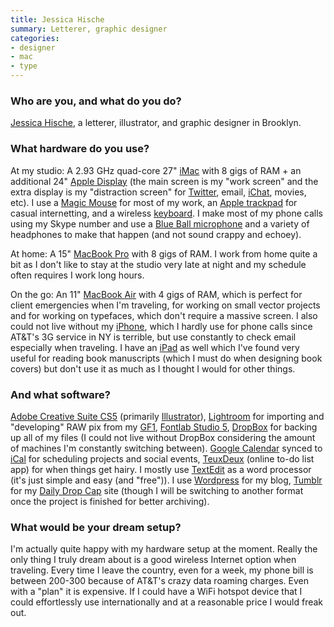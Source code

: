 ```yaml
---
title: Jessica Hische
summary: Letterer, graphic designer
categories:
- designer
- mac
- type
---
```


### Who are you, and what do you do?

[Jessica Hische](http://jessicahische.com/ "Jessica's website."), a letterer, illustrator, and graphic designer in Brooklyn.

### What hardware do you use?

At my studio: A 2.93 GHz quad-core 27" [iMac][] with 8 gigs of RAM + an additional 24" [Apple Display][cinema-display] (the main screen is my "work screen" and the extra display is my "distraction screen" for [Twitter][], email, [iChat][], movies, etc). I use a [Magic Mouse][magic-mouse] for most of my work, an [Apple trackpad][magic-trackpad] for casual internetting, and a wireless [keyboard][]. I make most of my phone calls using my Skype number and use a [Blue Ball microphone][ball] and a variety of headphones to make that happen (and not sound crappy and echoey). 

At home: A 15" [MacBook Pro][macbook-pro] with 8 gigs of RAM. I work from home quite a bit as I don't like to stay at the studio very late at night and my schedule often requires I work long hours.

On the go: An 11" [MacBook Air][macbook-air] with 4 gigs of RAM, which is perfect for client emergencies when I'm traveling, for working on small vector projects and for working on typefaces, which don't require a massive screen. I also could not live without my [iPhone][], which I hardly use for phone calls since AT&T's 3G service in NY is terrible, but use constantly to check email especially when traveling. I have an [iPad][] as well which I've found very useful for reading book manuscripts (which I must do when designing book covers) but don't use it as much as I thought I would for other things.

### And what software?

[Adobe Creative Suite CS5][creative-suite] (primarily [Illustrator][]), [Lightroom][] for importing and "developing" RAW pix from my [GF1][lumix-dmc-gf1], [Fontlab Studio 5][fontlab-studio], [DropBox][] for backing up all of my files (I could not live without DropBox considering the amount of machines I'm constantly switching between). [Google Calendar][google-calendar] synced to [iCal][] for scheduling projects and social events, [TeuxDeux][teuxdeux] (online to-do list app) for when things get hairy. I mostly use [TextEdit][] as a word processor (it's just simple and easy (and "free")). I use [Wordpress][] for my blog, [Tumblr][] for my [Daily Drop Cap](http://dailydropcap.com/ "Jessica's font project site.") site (though I will be switching to another format once the project is finished for better archiving).

### What would be your dream setup?

I'm actually quite happy with my hardware setup at the moment. Really the only thing I truly dream about is a good wireless Internet option when traveling. Every time I leave the country, even for a week, my phone bill is between 200-300 because of AT&T's crazy data roaming charges. Even with a "plan" it is expensive. If I could have a WiFi hotspot device that I could effortlessly use internationally and at a reasonable price I would freak out.

[ball]: https://www.amazon.com/Blue-Microphones-Dynamic-Instrument-Microphone/dp/B0002F7FS8 "A microphone."
[cinema-display]: https://en.wikipedia.org/wiki/Apple_Cinema_Display "An LCD display."
[creative-suite]: https://www.adobe.com/creativecloud.html "A collection of design tools."
[dropbox]: https://www.dropbox.com/ "Online syncing and storage."
[fontlab-studio]: https://old.fontlab.com/font-editor/fontlab-studio/ "Font creation software."
[google-calendar]: https://en.wikipedia.org/wiki/Google_Calendar "A web-based calendar client."
[ical]: https://en.wikipedia.org/wiki/Calendar_(Apple) "The calendar software included with macOS."
[ichat]: https://en.wikipedia.org/wiki/IChat "An AIM/Jabber client included with Mac OS X."
[illustrator]: https://www.adobe.com/products/illustrator.html "A vector graphics editor."
[imac]: https://www.apple.com/imac/ "An all-in-one computer."
[ipad]: https://www.apple.com/ipad/ "A tablet device."
[iphone]: https://en.wikipedia.org/wiki/IPhone_(1st_generation) "A smartphone."
[keyboard]: https://www.apple.com/keyboard/ "The keyboard."
[lightroom]: https://www.adobe.com/products/photoshop-lightroom.html "Photo management and editing software."
[lumix-dmc-gf1]: https://www.amazon.com/Panasonic-DMC-GF1-Four-Thirds-Interchangeable-Aspherical/dp/B002MUAEX4 "A 12.1 megapixel digital camera."
[macbook-air]: https://www.apple.com/macbook-air/ "A very thin laptop."
[macbook-pro]: https://www.apple.com/macbook-pro/ "A laptop."
[magic-mouse]: https://www.apple.com/magicmouse/ "A multi-touch mouse."
[magic-trackpad]: https://www.apple.com/magictrackpad/ "A trackpad for desktop machines."
[teuxdeux]: https://teuxdeux.com/ "A simple, classy to-do web application."
[textedit]: https://support.apple.com/en-us/HT2523 "A text editor included with Mac OS X."
[tumblr]: https://www.tumblr.com/ "An online personal publishing platform."
[twitter]: https://twitter.com/ "An online micro-blogging platform."
[wordpress]: https://wordpress.com/ "Weblog publishing software."
